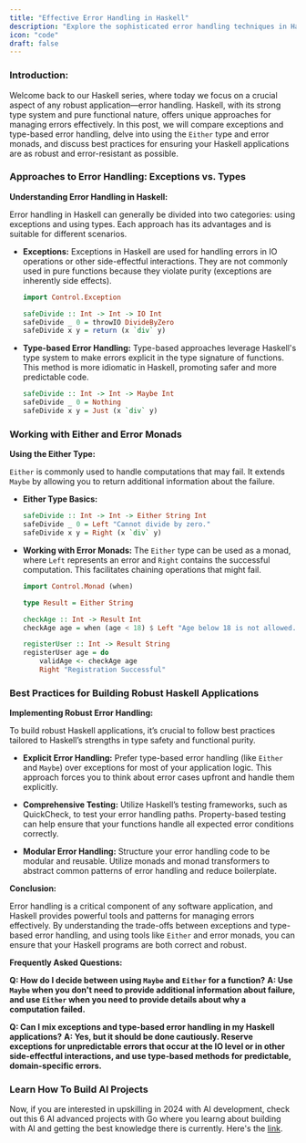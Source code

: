 ```yaml
---
title: "Effective Error Handling in Haskell"
description: "Explore the sophisticated error handling techniques in Haskell, including the use of types like Either and monads for managing errors, and learn best practices for building robust Haskell applications."
icon: "code"
draft: false
---
```

### Introduction:
Welcome back to our Haskell series, where today we focus on a crucial aspect of any robust application—error handling. Haskell, with its strong type system and pure functional nature, offers unique approaches for managing errors effectively. In this post, we will compare exceptions and type-based error handling, delve into using the `Either` type and error monads, and discuss best practices for ensuring your Haskell applications are as robust and error-resistant as possible.

### Approaches to Error Handling: Exceptions vs. Types

**Understanding Error Handling in Haskell:**

Error handling in Haskell can generally be divided into two categories: using exceptions and using types. Each approach has its advantages and is suitable for different scenarios.

- **Exceptions:**
  Exceptions in Haskell are used for handling errors in IO operations or other side-effectful interactions. They are not commonly used in pure functions because they violate purity (exceptions are inherently side effects).
  
  ```haskell
  import Control.Exception

  safeDivide :: Int -> Int -> IO Int
  safeDivide _ 0 = throwIO DivideByZero
  safeDivide x y = return (x `div` y)
  ```

- **Type-based Error Handling:**
  Type-based approaches leverage Haskell's type system to make errors explicit in the type signature of functions. This method is more idiomatic in Haskell, promoting safer and more predictable code.

  ```haskell
  safeDivide :: Int -> Int -> Maybe Int
  safeDivide _ 0 = Nothing
  safeDivide x y = Just (x `div` y)
  ```

### Working with Either and Error Monads

**Using the Either Type:**

`Either` is commonly used to handle computations that may fail. It extends `Maybe` by allowing you to return additional information about the failure.

- **Either Type Basics:**
  ```haskell
  safeDivide :: Int -> Int -> Either String Int
  safeDivide _ 0 = Left "Cannot divide by zero."
  safeDivide x y = Right (x `div` y)
  ```

- **Working with Error Monads:**
  The `Either` type can be used as a monad, where `Left` represents an error and `Right` contains the successful computation. This facilitates chaining operations that might fail.
  
  ```haskell
  import Control.Monad (when)

  type Result = Either String

  checkAge :: Int -> Result Int
  checkAge age = when (age < 18) $ Left "Age below 18 is not allowed."

  registerUser :: Int -> Result String
  registerUser age = do
      validAge <- checkAge age
      Right "Registration Successful"
  ```

### Best Practices for Building Robust Haskell Applications

**Implementing Robust Error Handling:**

To build robust Haskell applications, it’s crucial to follow best practices tailored to Haskell’s strengths in type safety and functional purity.

- **Explicit Error Handling:**
  Prefer type-based error handling (like `Either` and `Maybe`) over exceptions for most of your application logic. This approach forces you to think about error cases upfront and handle them explicitly.
  
- **Comprehensive Testing:**
  Utilize Haskell’s testing frameworks, such as QuickCheck, to test your error handling paths. Property-based testing can help ensure that your functions handle all expected error conditions correctly.

- **Modular Error Handling:**
  Structure your error handling code to be modular and reusable. Utilize monads and monad transformers to abstract common patterns of error handling and reduce boilerplate.

**Conclusion:**

Error handling is a critical component of any software application, and Haskell provides powerful tools and patterns for managing errors effectively. By understanding the trade-offs between exceptions and type-based error handling, and using tools like `Either` and error monads, you can ensure that your Haskell programs are both correct and robust.

**Frequently Asked Questions:**

**Q: How do I decide between using `Maybe` and `Either` for a function?**
**A: Use `Maybe` when you don't need to provide additional information about failure, and use `Either` when you need to provide details about why a computation failed.**

**Q: Can I mix exceptions and type-based error handling in my Haskell applications?**
**A: Yes, but it should be done cautiously. Reserve exceptions for unpredictable errors that occur at the IO level or in other side-effectful interactions, and use type-based methods for predictable, domain-specific errors.**


### Learn How To Build AI Projects

Now, if you are interested in upskilling in 2024 with AI development, check out this 6 AI advanced projects with Go where you learng about building with AI and getting the best knowledge there is currently. Here's the [link](https://akhilsharmatech.gumroad.com/l/zgxqq).
